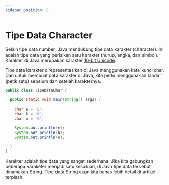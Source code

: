 ```yaml
---
sidebar_position: 8
---
```


# Tipe Data Character

Selain tipe data number, Java mendukung tipe data karakter (character). Ini adalah tipe data yang berisikan satu
karakter (hurup, angka, dan simbol). Karakter di Java merupakan
karakter [16-bit Unicode](https://id.wikipedia.org/wiki/UTF-16).

Tipe data karakter direpresentasikan di Java menggunakan kata kunci char. Dan untuk membuat data karakter di Java, kita
perlu menggunakan tanda ' (petik satu) sebelum dan setelah karakternya.

```java title="TipeDataChar.java"
public class TipeDataChar {
  
  public static void main(String[] args) {
    
    char e = 'E';
    char k = 'K';
    char o = 'O';

    System.out.println(e);
    System.out.println(k);
    System.out.println(o);

  }
}
```

Karakter adalah tipe data yang sangat sederhana. Jika kita gabungkan beberapa karaketer menjadi satu kesatuan, di Java
tipe data tersebut dinamakan String. Tipe data String akan kita bahas lebih detail di artikel terpisah.

